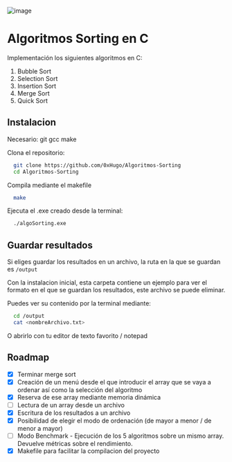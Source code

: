 ![image](https://github.com/0xHugo/Algoritmos-Sorting/assets/120257009/74519486-b568-45f9-9da0-1e5245142ea5)

# Algoritmos Sorting en C
Implementación los siguientes algoritmos en C: 
1. Bubble Sort
2. Selection Sort
3. Insertion Sort
4. Merge Sort
5. Quick Sort


## Instalacion

Necesario: git gcc  make

Clona el repositorio: 
```bash
  git clone https://github.com/0xHugo/Algoritmos-Sorting
  cd Algoritmos-Sorting
```
Compila mediante el makefile
```bash
  make
```
Ejecuta el .exe creado desde la terminal: 
```bash
  ./algoSorting.exe
```

## Guardar resultados

Si eliges guardar los resultados en un archivo, la ruta en la que se guardan es `/output`

Con la instalacion inicial, esta carpeta contiene un ejemplo para ver el formato en el que se guardan los resultados, este archivo se puede eliminar.

Puedes ver su contenido por la terminal mediante: 
```bash
  cd /output
  cat <nombreArchivo.txt>
```
O abrirlo con tu editor de texto favorito / notepad

## Roadmap
- [x]  Terminar merge sort
- [x]  Creación de un menú desde el que introducir el array que se vaya a ordenar así como la selección del algoritmo
- [x]  Reserva de ese array mediante memoria dinámica
- [ ]  Lectura de un array desde un archivo
- [x]  Escritura de los resultados a un archivo
- [x]  Posibilidad de elegir el modo de ordenación (de mayor a menor / de menor a mayor)
- [ ]  Modo Benchmark - Ejecución de los 5 algoritmos sobre un mismo array. Devuelve métricas sobre el rendimiento.
- [x]  Makefile para facilitar la compilacion del proyecto
